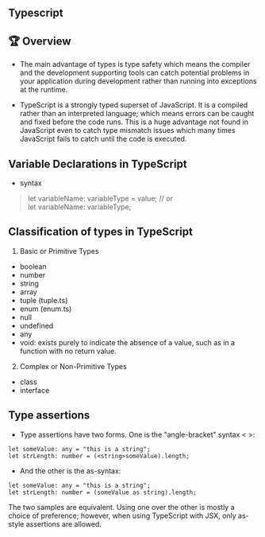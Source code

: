 ## Typescript

## :trophy: Overview
- The main advantage of types is type safety which means the compiler and the development supporting tools can catch potential problems in your application during development rather than running into exceptions at the runtime.

- TypeScript is a strongly typed superset of JavaScript. It is a compiled rather than an interpreted language; which means errors can be caught and fixed before the code runs. This is a huge advantage not found in JavaScript even to catch type mismatch issues which many times JavaScript fails to catch until the code is executed.

## Variable Declarations in TypeScript
- syntax
> let variableName: variableType = value;
  // or  
  let variableName: variableType;

## Classification of types in TypeScript
  1. Basic or Primitive Types
  - boolean
  - number
  - string
  - array
  - tuple (tuple.ts)
  - enum (enum.ts)
  - null
  - undefined
  - any
  - void: exists purely to indicate the absence of a value, such as in a function with no return value.
  2. Complex or Non-Primitive Types
  - class
  - interface

## Type assertions
- Type assertions have two forms. One is the "angle-bracket" syntax < >:
```
let someValue: any = "this is a string";
let strLength: number = (<string>someValue).length;
```
- And the other is the as-syntax:
```
let someValue: any = "this is a string";
let strLength: number = (someValue as string).length;
```
The two samples are equivalent. Using one over the other is mostly a choice of preference; however, when using TypeScript with JSX, only as-style assertions are allowed.